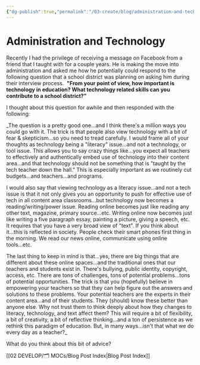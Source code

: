 ```yaml
---
{"dg-publish":true,"permalink":"/03-create/blog/administration-and-technology/","title":"Administration and Technology","tags":["icts","literacy","technology"]}
---
```


# Administration and Technology

Recently I had the privilege of receiving a message on Facebook from a friend that I taught with for a couple years. He is making the move into administration and asked me how he potentially could respond to the following question that a school district was planning on asking him during their interview process.  **"From your point of view, how important is technology in education? What technology related skills can you contribute to a school district?"**

I thought about this question for awhile and then responded with the following:

_The question is a pretty good one...and I think there's a million ways you could go with it. The trick is that people also view technology with a bit of fear & skepticism...so you need to tread carefully. I would frame all of your thoughts as technology being a "literacy" issue...and not a technology, or tool issue. This allows you to say crazy things like...you expect all teachers to effectively and authentically embed use of technology into their content area...and that technology should not be something that is "taught by the tech teacher down the hall." This is especially important as we routinely cut budgets...and teachers...and programs.

I would also say that viewing technology as a literacy issue...and not a tech issue is that it not only gives you an opportunity to push for effective use of tech in all content area classrooms...but technology now becomes a reading/writing/power issue. Reading online becomes just like reading any other text, magazine, primary source...etc. Writing online now becomes just like writing a five paragraph essay, painting a picture, giving a speech, etc. It requires that you have a very broad view of "text". If you think about it...this is reflected in society. People check their smart phones first thing in the morning. We read our news online, communicate using online tools...etc.

The last thing to keep in mind is that...yes, there are big things that are different about these online spaces...and the traditional ones that our teachers and students exist in. There's bullying, public identity, copyright, access, etc. There are tons of challenges, tons of potential problems...tons of potential opportunities. The trick is that you (hopefully) believe in empowering your teachers so that they can help figure out the answers and solutions to these problems. Your potential teachers are the experts in their content area...and of their students. They (should) know these better than anyone else. Why not trust them to think deeply about how they changes to literacy, technology, and text affect them? This will require a bit of flexibility, a bit of creativity, a bit of reflective thinking...and a ton of persistence as we rethink this paradigm of education. But, in many ways...isn't that what we do every day as a teacher?_

What do you think about this bit of advice?

[[02 DEVELOP/🗂️ MOCs/Blog Post Index\|Blog Post Index]]
